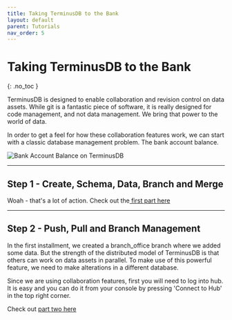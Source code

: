 ```yaml
---
title: Taking TerminusDB to the Bank
layout: default
parent: Tutorials
nav_order: 5
---
```

# Taking TerminusDB to the Bank

{: .no_toc }

TerminusDB is designed to enable collaboration and revision control on data assets. While git is a fantastic piece of software, it is really designed for code management, and not data management. We bring that power to the world of data.

In order to get a feel for how these collaboration features work, we can start with a classic database management problem. The bank account balance.

![Bank Account Balance on TerminusDB ](/docs/assets/uploads/clone.jpg)

- - -

## Step 1 - Create, Schema, Data, Branch and Merge

Woah - that's a lot of action. Check out the[ first part here](https://terminusdb.com/blog/2020/07/27/taking-terminusdb-to-the-bank/)

- - -

## Step 2 - Push, Pull and Branch Management

In the first installment, we created a branch_office branch where we added some data. But the strength of the distributed model of TerminusDB is that others can work on data assets in parallel. To make use of this powerful feature, we need to make alterations in a different database.

Since we are using collaboration features, first you will need to log into hub. It is easy and you can do it from your console by pressing 'Connect to Hub' in the top right corner. 

Check out [part two here](https://terminusdb.com/blog/2020/07/27/taking-terminusdb-to-the-bank-part-ii/)
